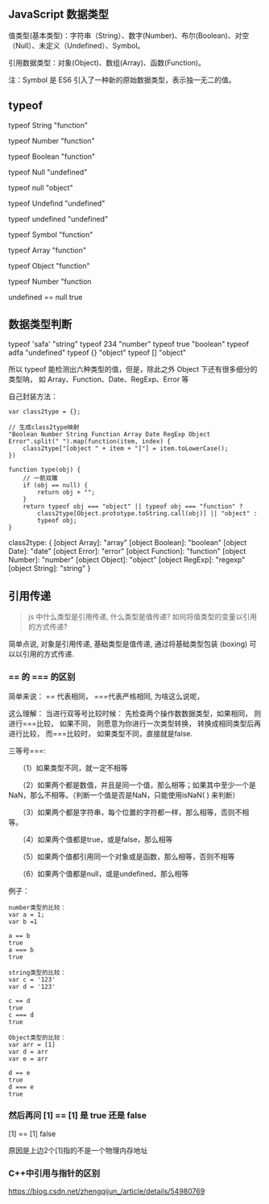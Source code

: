 ## JavaScript 数据类型
值类型(基本类型)：字符串（String）、数字(Number)、布尔(Boolean)、对空（Null）、未定义（Undefined）、Symbol。

引用数据类型：对象(Object)、数组(Array)、函数(Function)。

注：Symbol 是 ES6 引入了一种新的原始数据类型，表示独一无二的值。

## typeof
typeof String
"function"

typeof Number
"function"

typeof Boolean
"function"

typeof Null
"undefined"

typeof null
"object"

typeof Undefind
"undefined"

typeof undefined
"undefined"

typeof Symbol
"function"

typeof Array
"function"

typeof Object
"function"

typeof Number
"function

undefined == null
true

## 数据类型判断
typeof 'safa'
"string"
typeof 234
"number"
typeof true
"boolean"
typeof adfa
"undefined"
typeof {}
"object"
typeof []
"object"

所以 typeof 能检测出六种类型的值，但是，除此之外 Object 下还有很多细分的类型呐，
如 Array、Function、Date、RegExp、Error 等

自己封装方法：
```
var class2type = {};

// 生成class2type映射
"Boolean Number String Function Array Date RegExp Object Error".split(" ").map(function(item, index) {
    class2type["[object " + item + "]"] = item.toLowerCase();
})

function type(obj) {
    // 一箭双雕
    if (obj == null) {
        return obj + "";
    }
    return typeof obj === "object" || typeof obj === "function" ?
        class2type[Object.prototype.toString.call(obj)] || "object" :
        typeof obj;
}
```
class2type:
{
	[object Array]: "array"
	[object Boolean]: "boolean"
	[object Date]: "date"
	[object Error]: "error"
	[object Function]: "function"
	[object Number]: "number"
	[object Object]: "object"
	[object RegExp]: "regexp"
	[object String]: "string"
}

## 引用传递
> js 中什么类型是引用传递, 什么类型是值传递? 如何将值类型的变量以引用的方式传递?

简单点说, 对象是引用传递, 基础类型是值传递, 通过将基础类型包装 (boxing) 可以以引用的方式传递.

### == 的 === 的区别
简单来说： == 代表相同， ===代表严格相同, 为啥这么说呢， 

这么理解： 当进行双等号比较时候： 先检查两个操作数数据类型，如果相同， 则进行===比较， 如果不同， 则愿意为你进行一次类型转换， 转换成相同类型后再进行比较， 而===比较时， 如果类型不同，直接就是false.

三等号===:

　　（1）如果类型不同，就一定不相等

　　（2）如果两个都是数值，并且是同一个值，那么相等；如果其中至少一个是NaN，那么不相等。（判断一个值是否是NaN，只能使用isNaN( ) 来判断）

　　（3）如果两个都是字符串，每个位置的字符都一样，那么相等，否则不相等。

　　（4）如果两个值都是true，或是false，那么相等

　　（5）如果两个值都引用同一个对象或是函数，那么相等，否则不相等

　　（6）如果两个值都是null，或是undefined，那么相等

例子：
```
number类型的比较：
var a = 1;
var b =1

a == b
true
a === b
true

string类型的比较：
var c = '123'
var d = '123'

c == d
true
c === d
true

Object类型的比较：
var arr = [1]
var d = arr
var e = arr

d == e
true
d === e
true

```

### 然后再问 [1] == [1] 是 true 还是 false
[1] == [1]
false

原因是上边2个[1]指的不是一个物理内存地址

### C++中引用与指针的区别
https://blog.csdn.net/zhengqijun_/article/details/54980769

